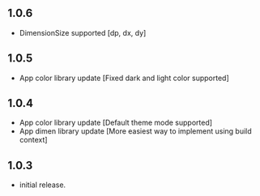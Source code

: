 ## 1.0.6

* DimensionSize supported [dp, dx, dy]

## 1.0.5

* App color library update [Fixed dark and light color supported]

## 1.0.4

* App color library update [Default theme mode supported]
* App dimen library update [More easiest way to implement using build context]

## 1.0.3

* initial release.
